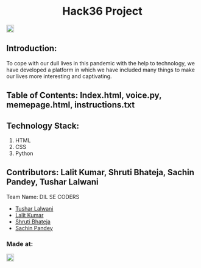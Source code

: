 <h1 align="center">Hack36 Project</h1>
<p align="center">
</p>

<a href="https://hack36.com"> <img src="http://bit.ly/BuiltAtHack36" height=20px> </a>


## Introduction:
  To cope with our dull lives in this pandemic with the help to technology, we have developed a platform in which we have included many things to make our lives more interesting and captivating. 
 
## Table of Contents: Index.html, voice.py, memepage.html, instructions.txt

## Technology Stack:
  1) HTML
  2) CSS
  3) Python
  

## Contributors: Lalit Kumar, Shruti Bhateja, Sachin Pandey, Tushar Lalwani

Team Name: DIL SE CODERS

* [Tushar Lalwani](https://github.com/tushar1lalwani1926)
* [Lalit Kumar](https://github.com/Lalit1471)
* [Shruti Bhateja](https://github.com/codewithshruti)
* [Sachin Pandey](https://github.com/nobleheart06)


### Made at:
<a href="https://hack36.com"> <img src="http://bit.ly/BuiltAtHack36" height=20px> </a>
